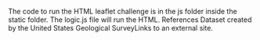The code to run the HTML leaflet challenge is in the js folder inside the static folder. The logic.js file will run the HTML. 
References
Dataset created by the United States Geological SurveyLinks to an external site.
